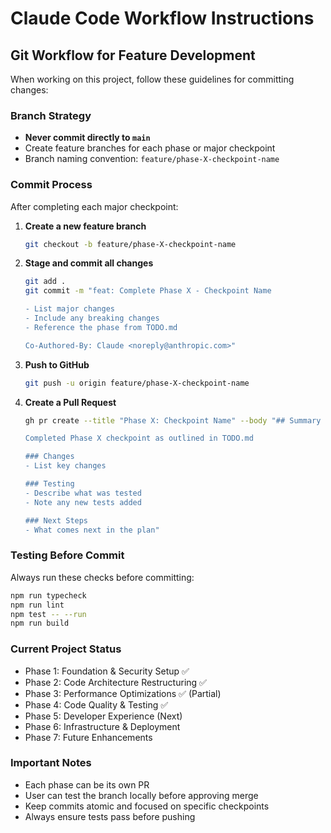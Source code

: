 # Claude Code Workflow Instructions

## Git Workflow for Feature Development

When working on this project, follow these guidelines for committing changes:

### Branch Strategy

- **Never commit directly to `main`**
- Create feature branches for each phase or major checkpoint
- Branch naming convention: `feature/phase-X-checkpoint-name`

### Commit Process

After completing each major checkpoint:

1. **Create a new feature branch**

   ```bash
   git checkout -b feature/phase-X-checkpoint-name
   ```

2. **Stage and commit all changes**

   ```bash
   git add .
   git commit -m "feat: Complete Phase X - Checkpoint Name

   - List major changes
   - Include any breaking changes
   - Reference the phase from TODO.md

   Co-Authored-By: Claude <noreply@anthropic.com>"
   ```

3. **Push to GitHub**

   ```bash
   git push -u origin feature/phase-X-checkpoint-name
   ```

4. **Create a Pull Request**

   ```bash
   gh pr create --title "Phase X: Checkpoint Name" --body "## Summary

   Completed Phase X checkpoint as outlined in TODO.md

   ### Changes
   - List key changes

   ### Testing
   - Describe what was tested
   - Note any new tests added

   ### Next Steps
   - What comes next in the plan"
   ```

### Testing Before Commit

Always run these checks before committing:

```bash
npm run typecheck
npm run lint
npm test -- --run
npm run build
```

### Current Project Status

- Phase 1: Foundation & Security Setup ✅
- Phase 2: Code Architecture Restructuring ✅
- Phase 3: Performance Optimizations ✅ (Partial)
- Phase 4: Code Quality & Testing ✅
- Phase 5: Developer Experience (Next)
- Phase 6: Infrastructure & Deployment
- Phase 7: Future Enhancements

### Important Notes

- Each phase can be its own PR
- User can test the branch locally before approving merge
- Keep commits atomic and focused on specific checkpoints
- Always ensure tests pass before pushing
